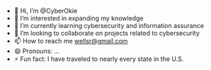 - 👋 Hi, I’m @CyberOkie
- 👀 I’m interested in expanding my knowledge 
- 🌱 I’m currently learning cybersecurity and information assurance
- 💞️ I’m looking to collaborate on projects related to cybersecurity
- 📫 How to reach me wellsr@gmail.com
- 😄 Pronouns: ...
- ⚡ Fun fact: I have traveled to nearly every state in the U.S.

<!---
CyberOkie/CyberOkie is a ✨ special ✨ repository because its `README.md` (this file) appears on your GitHub profile.
You can click the Preview link to take a look at your changes.
--->
